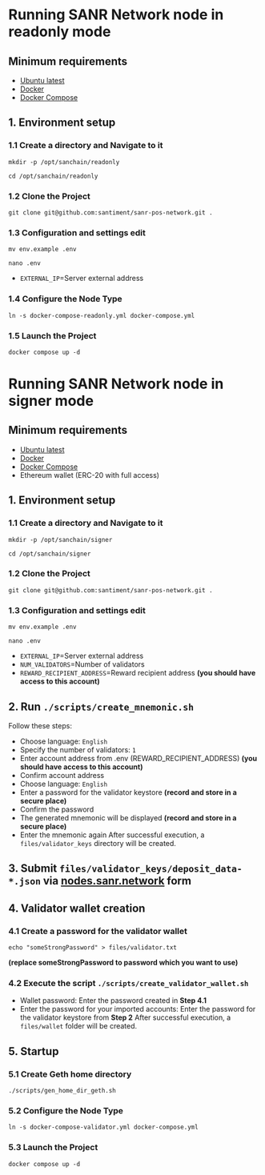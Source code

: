 # Running SANR Network node in readonly mode
 
## Minimum requirements
- [Ubuntu latest](https://ubuntu.com/server)
- [Docker](https://docs.docker.com/engine/install/ubuntu/)
- [Docker Compose](https://docs.docker.com/engine/install/ubuntu/)

## 1. Environment setup
### 1.1 Create a directory and Navigate to it
```shell
mkdir -p /opt/sanchain/readonly
```
```shell
cd /opt/sanchain/readonly
```
### 1.2 Clone the Project
```shell
git clone git@github.com:santiment/sanr-pos-network.git .
```
### 1.3 Configuration and settings edit
```shell
mv env.example .env
```
```shell
nano .env
```
- `EXTERNAL_IP`=Server external address

### 1.4 Configure the Node Type
```shell
ln -s docker-compose-readonly.yml docker-compose.yml
```

### 1.5 Launch the Project
```shell
docker compose up -d
```
# Running SANR Network node in signer mode

## Minimum requirements
- [Ubuntu latest](https://ubuntu.com/server)
- [Docker](https://docs.docker.com/engine/install/ubuntu/)
- [Docker Compose](https://docs.docker.com/engine/install/ubuntu/)
- Ethereum wallet (ERC-20 with full access)

## 1. Environment setup
### 1.1 Create a directory and Navigate to it
```shell
mkdir -p /opt/sanchain/signer
```
```shell
cd /opt/sanchain/signer
```

### 1.2 Clone the Project
```shell
git clone git@github.com:santiment/sanr-pos-network.git .
```

### 1.3 Configuration and settings edit
```shell
mv env.example .env
```
```shell
nano .env
```
- `EXTERNAL_IP`=Server external address
- `NUM_VALIDATORS`=Number of validators
- `REWARD_RECIPIENT_ADDRESS`=Reward recipient address **(you should have access to this account)**

## 2. Run `./scripts/create_mnemonic.sh`
Follow these steps:
- Choose language: `English`
- Specify the number of validators: `1`
- Enter account address from .env (REWARD_RECIPIENT_ADDRESS) **(you should have access to this account)**
- Confirm account address
- Choose language: `English`
- Enter a password for the validator keystore **(record and store in a secure place)**
- Confirm the password
- The generated mnemonic will be displayed **(record and store in a secure place)**
- Enter the mnemonic again
  After successful execution, a `files/validator_keys` directory will be created.

## 3. Submit `files/validator_keys/deposit_data-*.json` via [nodes.sanr.network](https://nodes.sanr.network) form

## 4. Validator wallet creation
### 4.1 Create a password for the validator wallet
```shell
echo "someStrongPassword" > files/validator.txt
```
**(replace someStrongPassword to password which you want to use)**

### 4.2 Execute the script `./scripts/create_validator_wallet.sh`
- Wallet password: Enter the password created in **Step 4.1**
- Enter the password for your imported accounts: Enter the password for the validator keystore from **Step 2**
  After successful execution, a `files/wallet` folder will be created.

## 5. Startup
### 5.1 Create Geth home directory
```shell
./scripts/gen_home_dir_geth.sh
```

### 5.2 Configure the Node Type
```shell
ln -s docker-compose-validator.yml docker-compose.yml
```

### 5.3 Launch the Project
```shell
docker compose up -d
```
